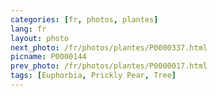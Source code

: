 ```yaml
---
categories: [fr, photos, plantes]
lang: fr
layout: photo
next_photo: /fr/photos/plantes/P0000337.html
picname: P0000144
prev_photo: /fr/photos/plantes/P0000017.html
tags: [Euphorbia, Prickly Pear, Tree]
---
```

